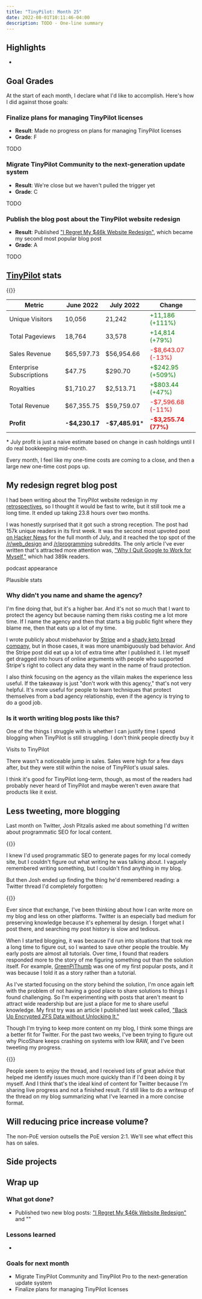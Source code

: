 ```yaml
---
title: "TinyPilot: Month 25"
date: 2022-08-01T10:11:46-04:00
description: TODO - One-line summary
---
```


## Highlights

-

## Goal Grades

At the start of each month, I declare what I'd like to accomplish. Here's how I did against those goals:

### Finalize plans for managing TinyPilot licenses

- **Result**: Made no progress on plans for managing TinyPilot licenses
- **Grade**: F

TODO

### Migrate TinyPilot Community to the next-generation update system

- **Result**: We're close but we haven't pulled the trigger yet
- **Grade**: C

TODO

### Publish the blog post about the TinyPilot website redesign

- **Result**: Published ["I Regret My $46k Website Redesign"](/tinypilot-redesign/), which became my second most popular blog post
- **Grade**: A

TODO

## [TinyPilot](https://tinypilotkvm.com/?ref=mtlynch.io) stats

{{<revenue-graph project="tinypilot">}}

| Metric                   | June 2022      | July 2022        | Change                                        |
| ------------------------ | -------------- | ---------------- | --------------------------------------------- |
| Unique Visitors          | 10,056         | 21,242           | <font color="green">+11,186 (+111%)</font>    |
| Total Pageviews          | 18,764         | 33,578           | <font color="green">+14,814 (+79%)</font>     |
| Sales Revenue            | $65,597.73     | $56,954.66       | <font color="red">-$8,643.07 (-13%)</font>    |
| Enterprise Subscriptions | $47.75         | $290.70          | <font color="green">+$242.95 (+509%)</font>   |
| Royalties                | $1,710.27      | $2,513.71        | <font color="green">+$803.44 (+47%)</font>    |
| Total Revenue            | $67,355.75     | $59,759.07       | <font color="red">-$7,596.68 (-11%)</font>    |
| **Profit**               | **-$4,230.17** | **-$7,485.91**\* | **<font color="red">-$3,255.74 (77%)</font>** |

\* July profit is just a naive estimate based on change in cash holdings until I do real bookkeeping mid-month.

Every month, I feel like my one-time costs are coming to a close, and then a large new one-time cost pops up.

## My redesign regret blog post

I had been writing about the TinyPilot website redesign in my [retrospectives](/retrospectives/), so I thought it would be fast to write, but it still took me a long time. It ended up taking 23.8 hours over two months.

I was honestly surprised that it got such a strong reception. The post had 157k unique readers in its first week. It was the second most upvoted post [on Hacker News](https://news.ycombinator.com/item?id=32179563) for the full month of July, and it reached the top spot of the [/r/web_design](https://www.reddit.com/r/web_design/comments/w4ir7r/i_regret_my_46k_website_redesign/) and [/r/programming](https://www.reddit.com/r/programming/comments/w5egi7/i_regret_my_46k_website_redesign/) subreddits. The only article I've ever written that's attracted more attention was, ["Why I Quit Google to Work for Myself,"](/why-i-quit-google/) which had 389k readers.

podcast appearance

Plausible stats

### Why didn't you name and shame the agency?

I'm fine doing that, but it's a higher bar. And it's not so much that I want to protect the agency but because naming them risks costing me a lot more time. If I name the agency and then that starts a big public fight where they blame me, then that eats up a lot of my time.

I wrote publicly about misbehavior by [Stripe](/stripe-recording-its-customers/) and a [shady keto bread company](/collect-debt/), but in those cases, it was more unambiguously bad behavior. And the Stripe post did eat up a lot of extra time after I published it. I let myself get dragged into hours of online arguments with people who supported Stripe's right to collect any data they want in the name of fraud protection.

I also think focusing on the agency as the villain makes the experience less useful. If the takeaway is just "don't work with this agency," that's not very helpful. It's more useful for people to learn techniques that protect themselves from a bad agency relationship, even if the agency is trying to do a good job.

### Is it worth writing blog posts like this?

One of the things I struggle with is whether I can justify time I spend blogging when TinyPilot is still struggling. I don't think people directly buy it

Visits to TinyPilot

There wasn't a noticeable jump in sales. Sales were high for a few days after, but they were still within the noise of TinyPilot's usual sales.

I think it's good for TinyPilot long-term, though, as most of the readers had probably never heard of TinyPilot and maybe weren't even aware that products like it exist.

## Less tweeting, more blogging

Last month on Twitter, Josh Pitzalis asked me about something I'd written about programmatic SEO for local content.

{{<tweet user="joshpitzalis" id="1543083914071519232">}}

I knew I'd used programmatic SEO to generate pages for my local comedy site, but I couldn't figure out what writing he was talking about. I vaguely remembered writing something, but I couldn't find anything in my blog.

But then Josh ended up finding the thing he'd remembered reading: a Twitter thread I'd completely forgotten:

{{<tweet user="deliberatecoder" id="1411709346845650944">}}

Ever since that exchange, I've been thinking about how I can write more on my blog and less on other platforms. Twitter is an especially bad medium for preserving knowledge because it's ephemeral by design. I forget what I post there, and searching my post history is slow and tedious.

When I started blogging, it was because I'd run into situations that took me a long time to figure out, so I wanted to save other people the trouble. My early posts are almost all tutorials. Over time, I found that readers responded more to the story of me figuring something out than the solution itself. For example, [GreenPiThumb](/greenpithumb/) was one of my first popular posts, and it was because I told it as a story rather than a tutorial.

As I've started focusing on the story behind the solution, I'm once again left with the problem of not having a good place to share solutions to things I found challenging. So I'm experimenting with posts that aren't meant to attract wide readership but are just a place for me to share useful knowledge. My first try was an article I published last week called, ["Back Up Encrypted ZFS Data without Unlocking It."](/zfs-encrypted-backups/)

Though I'm trying to keep more content on my blog, I think some things are a better fit for Twitter. For the past two weeks, I've been trying to figure out why PicoShare keeps crashing on systems with low RAW, and I've been tweeting my progress.

{{<tweet user="deliberatecoder" id="1552438652537835521">}}

People seem to enjoy the thread, and I received lots of great advice that helped me identify issues much more quickly than if I'd been doing it by myself. And I think that's the ideal kind of content for Twitter because I'm sharing live progress and not a finished result. I'd still like to do a writeup of the thread on my blog summarizing what I've learned in a more concise format.

## Will reducing price increase volume?

The non-PoE version outsells the PoE version 2:1. We'll see what effect this has on sales.

## Side projects

## Wrap up

### What got done?

- Published two new blog posts: ["I Regret My $46k Website Redesign"](/tinypilot-redesign/) and ""

### Lessons learned

-

### Goals for next month

- Migrate TinyPilot Community and TinyPilot Pro to the next-generation update system
- Finalize plans for managing TinyPilot licenses
